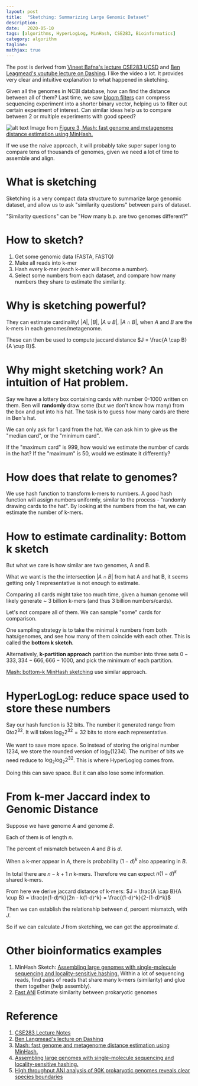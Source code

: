 ```yaml
---
layout: post
title:  "Sketching: Summarizing Large Genomic Dataset"
description:
date:   2020-05-10
tags: [algorithms, HyperLogLog, MinHash, CSE283, Bioinformatics]
category: algorithm
tagline: 
mathjax: true
---
```

The post is derived from [Vineet Bafna's lecture CSE283 UCSD](https://canvas.ucsd.edu/courses/12393) and [Ben Leagmead's youtube lecture on Dashing](https://www.youtube.com/watch?v=1y9wqQUTvC4). I like the video a lot. It provides very clear and intuitive explanation to what happened in sketching.

Given all the genomes in NCBI database, how can find the distance between all of them? Last time, we saw [bloom filters](https://algaebrown.github.io/blog/bloom/) can compress sequencing experiment into a shorter binary vector, helping us to filter out certain experiment of interest. Can similar ideas help us to compare between 2 or multiple experiments with good speed?

![alt text](https://media.springernature.com/full/springer-static/image/art%3A10.1186%2Fs13059-016-0997-x/MediaObjects/13059_2016_997_Fig3_HTML.gif?as=webp)
Image from [Figure 3, Mash: fast genome and metagenome distance estimation using MinHash.](https://genomebiology.biomedcentral.com/articles/10.1186/s13059-016-0997-x) 

If we use the naive approach, it will probably take super super long to compare tens of thousands of genomes, given we need a lot of time to assemble and align.

# What is sketching
Sketching is a very compact data structure to summarize large genomic dataset, and allow us to ask "similarity questions" between pairs of dataset.

"Similarity questions" can be "How many b.p. are two genomes different?"


# How to sketch?

1. Get some genomic data (FASTA, FASTQ)
2. Make all reads into k-mer 
3. Hash every k-mer (each k-mer will become a number).
4. Select some numbers from each dataset, and compare how many numbers they share to estimate the similarity.

# Why is sketching powerful?

They can estimate cardinality! $|A|$, $|B|$, $|A \cup B|$, $|A \cap B|$, when $A$ and $B$ are the k-mers in each genomes/metagenome.

These can then be used to compute jaccard distance $J = \frac{A \cap B}{A \cup B}$. 

# Why might sketching work? An intuition of Hat problem.

Say we have a lottery box containing cards with number 0-1000 written on them. Ben will **randomly** draw some (but we don't know how many) from the box and put into his hat. The task is to guess how many cards are there in Ben's hat.

We can only ask for 1 card from the hat. We can ask him to give us the "median card", or the "minimum card".

If the "maximum card" is 999, how would we estimate the number of cards in the hat? If the "maximum" is 50, would we estimate it differently?

# How does that relate to genomes?

We use hash function to transform k-mers to numbers. A good hash function will assign numbers uniformly, similar to the process - "randomly drawing cards to the hat". By looking at the numbers from the hat, we can estimate the number of k-mers.

# How to estimate cardinality: Bottom k sketch
But what we care is how similar are two genomes, A and B.

What we want is the the intersection $|A \cap B|$ from hat A and hat B, it seems getting only 1 representative is not enough to estimate.

Comparing all cards might take too much time, given a human genome will likely generate ~ 3 billion k-mers (and thus 3 billion numbers/cards).

Let's not compare all of them. We can sample "some" cards for comparison.

One sampling strategy is to take the minimal $k$ numbers from both hats/genomes, and see how many of them coincide with each other. This is called the **bottom k sketch**.

Alternatively, **k-partition approach** partition the number into three sets $0-333, 334-666, 666-1000$, and pick the minimum of each partition.

[Mash: bottom-k MinHash sketching](https://genomebiology.biomedcentral.com/articles/10.1186/s13059-016-0997-x) use similar approach.

# HyperLogLog: reduce space used to store these numbers

Say our hash function is 32 bits. The number it generated range from $0 to 2^{32}$. It will takes $\log_2 {2^32} = 32$ bits to store each representative.

We want to save more space. So instead of storing the original number $1234$, we store the rounded version of $\log_2 (1234)$. The number of bits we need reduce to $\log_2 \log_2 {2^32}$. This is where HyperLoglog comes from.

Doing this can save space. But it can also lose some information.

# From k-mer Jaccard index to Genomic Distance

Suppose we have genome $A$ and genome $B$.

Each of them is of length $n$.

The percent of mismatch between $A$ and $B$ is $d$.

When a k-mer appear in $A$, there is probability $(1-d)^k$ also appearing in $B$.

In total there are $n-k+1 ~ n$ k-mers. Therefore we can expect $n(1-d)^k$ shared k-mers.

From here we derive jaccard distance of k-mers: $J = \frac{A \cap B}{A \cup B} = \frac{n(1-d)^k}{2n - k(1-d)^k} = \frac{(1-d)^k}{2-(1-d)^k}$

Then we can establish the relationship between $d$, percent mismatch, with $J$.

So if we can calculate $J$ from sketching, we can get the approximate $d$. 

# Other bioinformatics examples
1. MinHash Sketch: [Assembling large genomes with single-molecule sequencing and locality-sensitive hashing.](https://www.ncbi.nlm.nih.gov/pubmed/26006009) Within a lot of sequencing reads, find pairs of reads that share many k-mers (similarity) and glue them together (help assembly).
2. [Fast ANI](https://www.nature.com/articles/s41467-018-07641-9) Estimate similarity between prokaryotic genomes

# Reference
1. [CSE283 Lecture Notes](https://canvas.ucsd.edu/courses/12393)
2. [Ben Langmead's lecture on Dashing](https://www.youtube.com/watch?v=1y9wqQUTvC4)
3. [Mash: fast genome and metagenome distance estimation using MinHash.](https://genomebiology.biomedcentral.com/articles/10.1186/s13059-016-0997-x)
4. [Assembling large genomes with single-molecule sequencing and locality-sensitive hashing.](https://www.ncbi.nlm.nih.gov/pubmed/26006009)
5. [High throughput ANI analysis of 90K prokaryotic genomes reveals clear species boundaries](https://www.nature.com/articles/s41467-018-07641-9)
